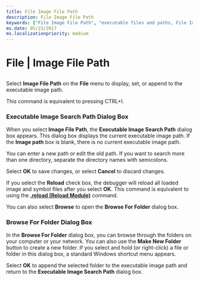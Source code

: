 ```yaml
---
title: File Image File Path
description: File Image File Path
keywords: ["File Image File Path", "executable files and paths, File Image File Path"]
ms.date: 05/23/2017
ms.localizationpriority: medium
---
```


# File | Image File Path


## <span id="ddk_file_image_file_path_dbg"></span><span id="DDK_FILE_IMAGE_FILE_PATH_DBG"></span>


Select **Image File Path** on the **File** menu to display, set, or append to the executable image path.

This command is equivalent to pressing CTRL+I.

### <span id="executable_image_search_path_dialog_box"></span><span id="EXECUTABLE_IMAGE_SEARCH_PATH_DIALOG_BOX"></span>Executable Image Search Path Dialog Box

When you select **Image File Path**, the **Executable Image Search Path** dialog box appears. This dialog box displays the current executable image path. If the **Image path** box is blank, there is no current executable image path.

You can enter a new path or edit the old path. If you want to search more than one directory, separate the directory names with semicolons.

Select **OK** to save changes, or select **Cancel** to discard changes.

If you select the **Reload** check box, the debugger will reload all loaded image and symbol files after you select **OK**. This command is equivalent to using the [**.reload (Reload Module)**](-reload--reload-module-.md) command.

You can also select **Browse** to open the **Browse For Folder** dialog box.

### <span id="browse_for_folder_dialog_box"></span><span id="BROWSE_FOR_FOLDER_DIALOG_BOX"></span>Browse For Folder Dialog Box

In the **Browse For Folder** dialog box, you can browse through the folders on your computer or your network. You can also use the **Make New Folder** button to create a new folder. If you select and hold (or right-click) a file or folder in this dialog box, a standard Windows shortcut menu appears.

Select **OK** to append the selected folder to the executable image path and return to the **Executable Image Search Path** dialog box.

 

 





